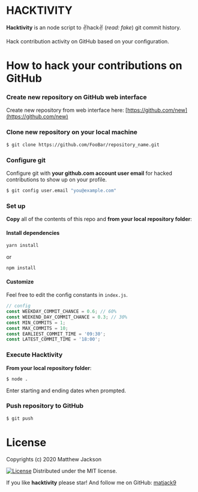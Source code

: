 HACKTIVITY
===================

**Hacktivity** is an node script to ✌hack✌ (*read: fake*) git commit history.

Hack contribution activity on GitHub based on your configuration.

How to hack your contributions on GitHub
===================================

### Create new repository on GitHub web interface

Create new repository from web interface here:
[https://github.com/new](https://github.com/new)

### Clone new repository on your local machine

```bash
$ git clone https://github.com/FooBar/repository_name.git
```

### Configure git

Configure git with **your github.com account user email** for hacked contributions to show up on your profile.

```bash
$ git config user.email "you@example.com"
```

### Set up

**Copy** all of the contents of this repo and **from your local repository folder**:

#### Install dependencies

```bash
yarn install
```

or

```bash
npm install
```

#### Customize

Feel free to edit the config constants in `index.js`.

```javascript
// config
const WEEKDAY_COMMIT_CHANCE = 0.6; // 60%
const WEEKEND_DAY_COMMIT_CHANCE = 0.3; // 30%
const MIN_COMMITS = 1;
const MAX_COMMITS = 10;
const EARLIEST_COMMIT_TIME = '09:30';
const LATEST_COMMIT_TIME = '18:00';
```

### Execute Hacktivity

**From your local repository folder**:

```bash
$ node .
```

Enter starting and ending dates when prompted.

### Push repository to GitHub

```bash
$ git push
```

License
=======

Copyrights (c) 2020 Matthew Jackson

[![License][license-MIT]][license-url]
Distributed under the MIT license.

If you like **hacktivity** please star!
And follow me on GitHub: [matjack9](https://github.com/matjack9)

[license-MIT]: https://img.shields.io/badge/Licence-MIT-green.svg
[license-url]: LICENSE
